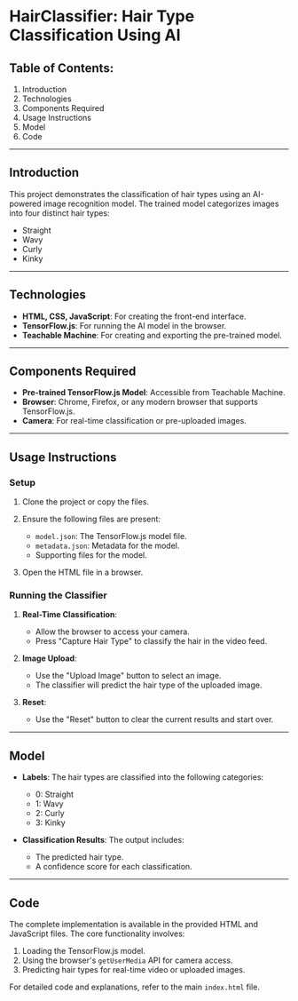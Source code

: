 # HairClassifier: Hair Type Classification Using AI

## Table of Contents:
1. Introduction
2. Technologies
3. Components Required
4. Usage Instructions
5. Model
6. Code

---

## Introduction
This project demonstrates the classification of hair types using an AI-powered image recognition model. The trained model categorizes images into four distinct hair types:

- Straight
- Wavy
- Curly
- Kinky

---

## Technologies
- **HTML, CSS, JavaScript**: For creating the front-end interface.
- **TensorFlow.js**: For running the AI model in the browser.
- **Teachable Machine**: For creating and exporting the pre-trained model.

---

## Components Required
- **Pre-trained TensorFlow.js Model**: Accessible from Teachable Machine.
- **Browser**: Chrome, Firefox, or any modern browser that supports TensorFlow.js.
- **Camera**: For real-time classification or pre-uploaded images.

---

## Usage Instructions

### Setup
1. Clone the project or copy the files.
2. Ensure the following files are present:
   - `model.json`: The TensorFlow.js model file.
   - `metadata.json`: Metadata for the model.
   - Supporting files for the model.

3. Open the HTML file in a browser.

### Running the Classifier
1. **Real-Time Classification**:
   - Allow the browser to access your camera.
   - Press "Capture Hair Type" to classify the hair in the video feed.

2. **Image Upload**:
   - Use the "Upload Image" button to select an image.
   - The classifier will predict the hair type of the uploaded image.

3. **Reset**:
   - Use the "Reset" button to clear the current results and start over.

---

## Model
- **Labels**:
  The hair types are classified into the following categories:
  - 0: Straight
  - 1: Wavy
  - 2: Curly
  - 3: Kinky

- **Classification Results**:
  The output includes:
  - The predicted hair type.
  - A confidence score for each classification.

---

## Code
The complete implementation is available in the provided HTML and JavaScript files. The core functionality involves:

1. Loading the TensorFlow.js model.
2. Using the browser's `getUserMedia` API for camera access.
3. Predicting hair types for real-time video or uploaded images.

For detailed code and explanations, refer to the main `index.html` file.

